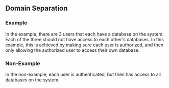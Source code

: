 ## Domain Separation ##

### Example ###
In the example, there are 3 users that each have a database on the system.
Each of the three should not have access to each other's databases.
In this example, this is achieved by making sure each user is authorized, and
then only allowing the authorized user to access their own database.


### Non-Example ###
In the non-example, each user is authenticated, but then has access to all databases on the system.